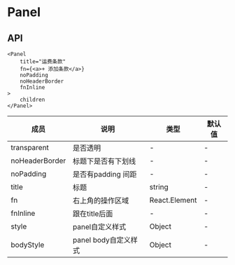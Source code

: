 # Panel 

## API
```
<Panel 
    title="运费条款" 
    fn={<a>+ 添加条款</a>}
    noPadding
    noHeaderBorder
    fnInline
>
    children
</Panel>
```

成员 | 说明 | 类型 | 默认值
---|---|---|---
transparent|是否透明|-|-
noHeaderBorder|标题下是否有下划线| -| -
noPadding|是否有padding 间距|-|-
title|标题|string|-
fn|右上角的操作区域|React.Element|-
fnInline|跟在title后面|-|-
style|panel自定义样式|Object|-
bodyStyle|panel body自定义样式|Object|-
